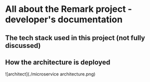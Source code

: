 # All about the Remark project - developer's documentation

## The tech stack used in this project (not fully discussed)

## How the architecture is deployed

![architect](./microservice architecture.png)


